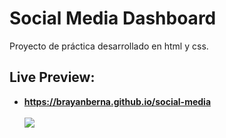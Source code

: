 # Social Media Dashboard
Proyecto de práctica desarrollado en html y css.
## Live Preview:
- **https://brayanberna.github.io/social-media** <br> <br>
![](https://repository-images.githubusercontent.com/311035522/4c5cee80-2193-11eb-9036-3f2b4e00a39a)
